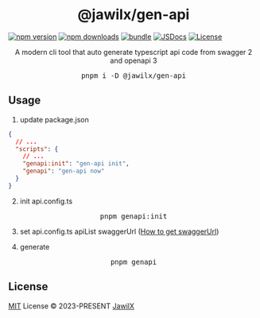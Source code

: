 <h1 align="center">@jawilx/gen-api</h1>

[![npm version][npm-version-src]][npm-version-href]
[![npm downloads][npm-downloads-src]][npm-downloads-href]
[![bundle][bundle-src]][bundle-href]
[![JSDocs][jsdocs-src]][jsdocs-href]
[![License][license-src]][license-href]

<p align="center">A modern cli tool that auto generate typescript api code from swagger 2 and openapi 3</p>

<pre align="center">pnpm i -D @jawilx/gen-api</pre>

## Usage

1. update package.json
```json
{
  // ...
  "scripts": {
    // ...
    "genapi:init": "gen-api init",
    "genapi": "gen-api now"
  }
}
```

2. init api.config.ts
<pre align="center">pnpm genapi:init</pre>

3. set api.config.ts apiList swaggerUrl ([How to get swaggerUrl](https://apifox.com/help/api-docs/importing-api/swagger#url-%E5%AF%BC%E5%85%A5))

4. generate
<pre align="center">pnpm genapi</pre>

## License

[MIT](./LICENSE) License © 2023-PRESENT [JawilX](https://github.com/JawilX)


<!-- Badges -->

[npm-version-src]: https://img.shields.io/npm/v/@jawilx/gen-api?style=flat&colorA=080f12&colorB=1fa669
[npm-version-href]: https://npmjs.com/package/@jawilx/gen-api
[npm-downloads-src]: https://img.shields.io/npm/dm/@jawilx/gen-api?style=flat&colorA=080f12&colorB=1fa669
[npm-downloads-href]: https://npmjs.com/package/@jawilx/gen-api
[bundle-src]: https://img.shields.io/bundlephobia/minzip/@jawilx/gen-api?style=flat&colorA=080f12&colorB=1fa669&label=minzip
[bundle-href]: https://bundlephobia.com/result?p=@jawilx/gen-api
[license-src]: https://img.shields.io/github/license/jawilx/gen-api.svg?style=flat&colorA=080f12&colorB=1fa669
[license-href]: https://github.com/jawilx/gen-api/blob/main/LICENSE
[jsdocs-src]: https://img.shields.io/badge/jsdocs-reference-080f12?style=flat&colorA=080f12&colorB=1fa669
[jsdocs-href]: https://www.jsdocs.io/package/@jawilx/gen-api
